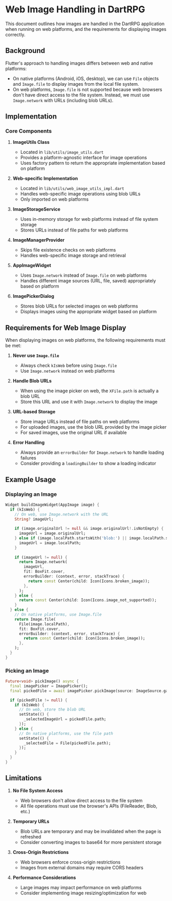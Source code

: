 # Web Image Handling in DartRPG

This document outlines how images are handled in the DartRPG application when running on web platforms, and the requirements for displaying images correctly.

## Background

Flutter's approach to handling images differs between web and native platforms:

- On native platforms (Android, iOS, desktop), we can use `File` objects and `Image.file` to display images from the local file system.
- On web platforms, `Image.file` is not supported because web browsers don't have direct access to the file system. Instead, we must use `Image.network` with URLs (including blob URLs).

## Implementation

### Core Components

1. **ImageUtils Class**
   - Located in `lib/utils/image_utils.dart`
   - Provides a platform-agnostic interface for image operations
   - Uses factory pattern to return the appropriate implementation based on platform

2. **Web-specific Implementation**
   - Located in `lib/utils/web_image_utils_impl.dart`
   - Handles web-specific image operations using blob URLs
   - Only imported on web platforms

3. **ImageStorageService**
   - Uses in-memory storage for web platforms instead of file system storage
   - Stores URLs instead of file paths for web platforms

4. **ImageManagerProvider**
   - Skips file existence checks on web platforms
   - Handles web-specific image storage and retrieval

5. **AppImageWidget**
   - Uses `Image.network` instead of `Image.file` on web platforms
   - Handles different image sources (URL, file, saved) appropriately based on platform

6. **ImagePickerDialog**
   - Stores blob URLs for selected images on web platforms
   - Displays images using the appropriate widget based on platform

## Requirements for Web Image Display

When displaying images on web platforms, the following requirements must be met:

1. **Never use `Image.file`**
   - Always check `kIsWeb` before using `Image.file`
   - Use `Image.network` instead on web platforms

2. **Handle Blob URLs**
   - When using the image picker on web, the `XFile.path` is actually a blob URL
   - Store this URL and use it with `Image.network` to display the image

3. **URL-based Storage**
   - Store image URLs instead of file paths on web platforms
   - For uploaded images, use the blob URL provided by the image picker
   - For saved images, use the original URL if available

4. **Error Handling**
   - Always provide an `errorBuilder` for `Image.network` to handle loading failures
   - Consider providing a `loadingBuilder` to show a loading indicator

## Example Usage

### Displaying an Image

```dart
Widget buildImageWidget(AppImage image) {
  if (kIsWeb) {
    // On web, use Image.network with the URL
    String? imageUrl;
    
    if (image.originalUrl != null && image.originalUrl!.isNotEmpty) {
      imageUrl = image.originalUrl;
    } else if (image.localPath.startsWith('blob:') || image.localPath.startsWith('http')) {
      imageUrl = image.localPath;
    }
    
    if (imageUrl != null) {
      return Image.network(
        imageUrl,
        fit: BoxFit.cover,
        errorBuilder: (context, error, stackTrace) {
          return const Center(child: Icon(Icons.broken_image));
        },
      );
    } else {
      return const Center(child: Icon(Icons.image_not_supported));
    }
  } else {
    // On native platforms, use Image.file
    return Image.file(
      File(image.localPath),
      fit: BoxFit.cover,
      errorBuilder: (context, error, stackTrace) {
        return const Center(child: Icon(Icons.broken_image));
      },
    );
  }
}
```

### Picking an Image

```dart
Future<void> pickImage() async {
  final imagePicker = ImagePicker();
  final pickedFile = await imagePicker.pickImage(source: ImageSource.gallery);

  if (pickedFile != null) {
    if (kIsWeb) {
      // On web, store the blob URL
      setState(() {
        _selectedImageUrl = pickedFile.path;
      });
    } else {
      // On native platforms, use the file path
      setState(() {
        _selectedFile = File(pickedFile.path);
      });
    }
  }
}
```

## Limitations

1. **No File System Access**
   - Web browsers don't allow direct access to the file system
   - All file operations must use the browser's APIs (FileReader, Blob, etc.)

2. **Temporary URLs**
   - Blob URLs are temporary and may be invalidated when the page is refreshed
   - Consider converting images to base64 for more persistent storage

3. **Cross-Origin Restrictions**
   - Web browsers enforce cross-origin restrictions
   - Images from external domains may require CORS headers

4. **Performance Considerations**
   - Large images may impact performance on web platforms
   - Consider implementing image resizing/optimization for web

